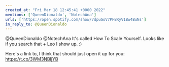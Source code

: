 ```yaml
---
created_at: "Fri Mar 18 12:45:41 +0000 2022"
mentions: ['QueenDionaldo', 'NotechAna']
urls: ['https://open.spotify.com/show/7dpuGoV7PFBRyV1Bw4BuNs']
in_reply_to: @QueenDionaldo
---
```


@QueenDionaldo @NotechAna It's called How To Scale Yourself. Looks like if you search that + Leo I show up. :)

Here's a link to, I think that should just open it up for you: https://t.co/3WM3NBljYB